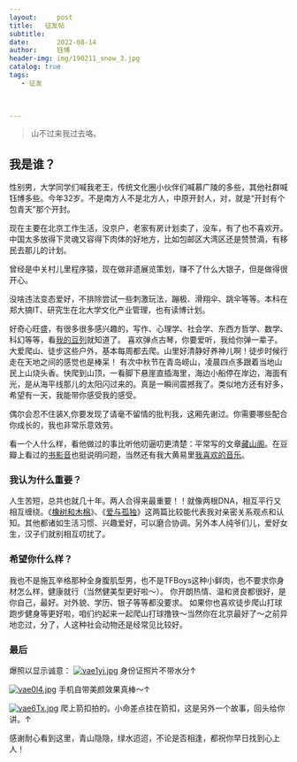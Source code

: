 ```yaml
---
layout:     post
title:   征友帖
subtitle: 
date:       2022-08-14
author:     钰博
header-img: img/190211_snow_3.jpg
catalog: true
tags:
   - 征友
   
   

---
```


> 山不过来我过去咯。

## 我是谁？
性别男，大学同学们喊我老王，传统文化圈小伙伴们喊慕广陵的多些，其他社群喊钰博多些。今年32岁。不是南方人不是北方人，中原开封人，对，就是“开封有个包青天”那个开封。

现在主要在北京工作生活，没京户，老家有房计划卖了，没车，有了也不喜欢开。中国太多放得下灵魂又容得下肉体的好地方，比如包邮区大湾区还是赞赞滴，有移民去那儿的计划。

曾经是中关村儿里程序猿，现在做非遗展览策划，赚不了什么大银子，但是做得很开心。

没啥违法变态爱好，不排除尝试一些刺激玩法，蹦极、滑翔伞、跳伞等等。本科在郑大搞IT、研究生在北大学文化产业管理，也有读博计划。

好奇心旺盛，有很多很多感兴趣的，写作、心理学、社会学、东西方哲学、数学、科幻等等，看[我的豆列](https://www.douban.com/people/Free_Runner/doulists/all)就知道了。
喜欢弹点古琴，你要爱听，我给你弹一辈子。大爱爬山、徒步这些户外，基本每周都去爬。山里好清静好养神儿啊！徒步时候行走在天地之间的感觉也是棒呆！
有次中秋节在青岛崂山，凌晨四点多跟着当地山民上山烧头香。快爬到山顶，一看脚下悬崖直插海里，海边小船停在岸边，海面有光，是从海平线那儿的太阳闪过来的。真是一瞬间震撼我了。类似地方还有好多，希望有一天，我能带你感受我的感受。

偶尔会忍不住装X,你要发现了请毫不留情的批判我，这厢先谢过。你需要哪些配合你成长的，我也非常乐意效劳。

看一个人什么样，看他做过的事比听他叨逼叨更清楚：平常写的文章[藏山阁](http://muguangling.com/)。在豆瓣上看过的[书影音](https://m.douban.com/people/42304869/subject_profile)也挺说明问题，当然还有我大黄易里[我喜欢的音乐](https://music.163.com/#/playlist?id=22571970&userid=31444726)。

### 我认为什么重要？
人生苦短，总共也就几十年。两人合得来最重要！！就像两根DNA，相互平行又相互缠绕。《[橡树和木棉](http://muguangling.com/2018/01/21/oak-and-kapok/)》、《[爱与孤独](https://www.douban.com/note/145740473/?_i=0489314zoKpE3t)》这两篇比较能代表我对亲密关系观点和认知。其他都诸如生活习惯、兴趣爱好，可以磨合协调。另外本人纯爷们儿，爱好女生，汉子们就别相互叨扰了。

### 希望你什么样？
我也不是施瓦辛格那种全身腹肌型男，也不是TFBoys这种小鲜肉，也不要求你身材怎么样，健康就行（当然健美型更好啦～）。
你开朗热情、温和贤良都很好，是你自己，最好。对外貌、学历、银子等等都没要求。
如果你也喜欢徒步爬山打球跑步健身等更好啦，咱们约起来一起爬山打球撸铁～当然你在北京最好了～之前异地恋过，分了，人这种社会动物还是经常见比较好。

### 最后
爆照以显示诚意：
[![vae1yj.jpg](https://s1.ax1x.com/2022/08/14/vae1yj.jpg)](https://imgtu.com/i/vae1yj)
身份证照片不带水分↑

[![vae0l4.jpg](https://s1.ax1x.com/2022/08/14/vae0l4.jpg)](https://imgtu.com/i/vae0l4)
手机自带美颜效果真棒～↑

[![vae6Tx.jpg](https://s1.ax1x.com/2022/08/14/vae6Tx.jpg)](https://imgtu.com/i/vae6Tx)
爬上箭扣拍的。小命差点挂在箭扣，这是另外一个故事，回头给你讲。↑

感谢耐心看到这里，青山隐隐，绿水迢迢，不论是否相逢，都祝你早日找到心上人！ 


